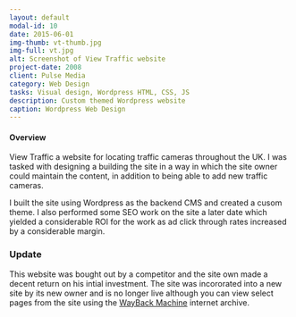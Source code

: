 ```yaml
---
layout: default
modal-id: 10
date: 2015-06-01
img-thumb: vt-thumb.jpg
img-full: vt.jpg
alt: Screenshot of View Traffic website
project-date: 2008
client: Pulse Media
category: Web Design
tasks: Visual design, Wordpress HTML, CSS, JS
description: Custom themed Wordpress website
caption: Wordpress Web Design
---
```


#### Overview

View Traffic a website for locating traffic cameras throughout the UK.  I was tasked with designing a building the site in a way in which the site owner could maintain the content, in addition to being able to add new traffic cameras.

I built the site using Wordpress as the backend CMS and created a cusom theme.  I also performed some SEO work on the site a later date which yielded a considerable ROI for the work as ad click through rates increased by a considerable margin.

### Update

This website was bought out by a competitor and the site own made a decent return on his intial investment.  The site was incororated into a new site by its new owner and is no longer live although you can view select pages from the site using the <a href="https://web.archive.org/web/20100828152840/http://www.viewtraffic.info/">WayBack Machine</a> internet archive.   